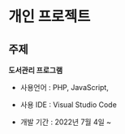개인 프로젝트
=====

주제
-----
**도서관리 프로그램** 

- 사용언어 : PHP, JavaScript, 

- 사용 IDE : Visual Studio Code

- 개발 기간 : 2022년 7월 4일 ~ 




